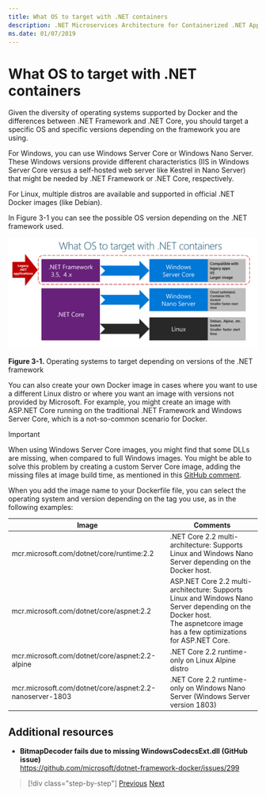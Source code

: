```yaml
---
title: What OS to target with .NET containers
description: .NET Microservices Architecture for Containerized .NET Applications | What OS to target with .NET containers
ms.date: 01/07/2019
---
```


# What OS to target with .NET containers

Given the diversity of operating systems supported by Docker and the differences between .NET Framework and .NET Core, you should target a specific OS and specific versions depending on the framework you are using.

For Windows, you can use Windows Server Core or Windows Nano Server. These Windows versions provide different characteristics (IIS in Windows Server Core versus a self-hosted web server like Kestrel in Nano Server) that might be needed by .NET Framework or .NET Core, respectively.

For Linux, multiple distros are available and supported in official .NET Docker images (like Debian).

In Figure 3-1 you can see the possible OS version depending on the .NET framework used.

![When deploying legacy .NET Framework applications you have to target Windows Server Core, compatible with legacy apps and IIS, has a larger image. When deploying .NET Core applications, you can target Windows Nano Server, which is cloud optimized, uses Kestrel and is smaller and starts faster. You can also target Linux, supporting Debian, Alpine and others. Also uses Kestrel and is smaller and starts faster.](./media/image1.png)

**Figure 3-1.** Operating systems to target depending on versions of the .NET framework

You can also create your own Docker image in cases where you want to use a different Linux distro or where you want an image with versions not provided by Microsoft. For example, you might create an image with ASP.NET Core running on the traditional .NET Framework and Windows Server Core, which is a not-so-common scenario for Docker.

> [!IMPORTANT]
> When using Windows Server Core images, you might find that some DLLs are missing, when compared to full Windows images. You might be able to solve this problem by creating a custom Server Core image, adding the missing files at image build time, as mentioned in this [GitHub comment](https://github.com/microsoft/dotnet-framework-docker/issues/299#issuecomment-511537448).

When you add the image name to your Dockerfile file, you can select the operating system and version depending on the tag you use, as in the following examples:

| Image | Comments |
|-------|----------|
| mcr.microsoft.com/dotnet/core/runtime:2.2 | .NET Core 2.2 multi-architecture: Supports Linux and Windows Nano Server depending on the Docker host. |
| mcr.microsoft.com/dotnet/core/aspnet:2.2 | ASP.NET Core 2.2 multi-architecture: Supports Linux and Windows Nano Server depending on the Docker host. <br/> The aspnetcore image has a few optimizations for ASP.NET Core. |
| mcr.microsoft.com/dotnet/core/aspnet:2.2-alpine | .NET Core 2.2 runtime-only on Linux Alpine distro |
| mcr.microsoft.com/dotnet/core/aspnet:2.2-nanoserver-1803 | .NET Core 2.2 runtime-only on Windows Nano Server (Windows Server version 1803) |

## Additional resources

- **BitmapDecoder fails due to missing WindowsCodecsExt.dll (GitHub issue)**  
  <https://github.com/microsoft/dotnet-framework-docker/issues/299>

> [!div class="step-by-step"]
> [Previous](container-framework-choice-factors.md)
> [Next](official-net-docker-images.md)
